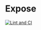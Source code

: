 # Expose

[![Lint and CI](https://github.com/armandmgt/expose/actions/workflows/main.yml/badge.svg)](https://github.com/armandmgt/expose/actions/workflows/main.yml)
